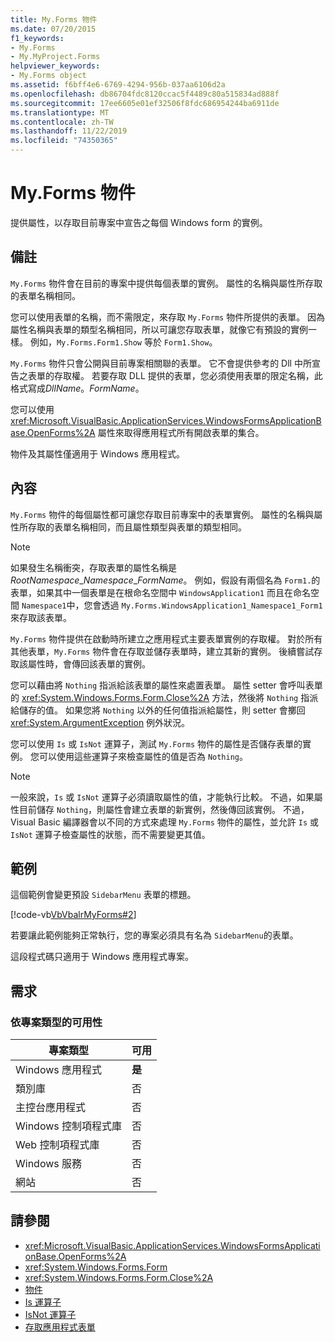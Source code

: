 ```yaml
---
title: My.Forms 物件
ms.date: 07/20/2015
f1_keywords:
- My.Forms
- My.MyProject.Forms
helpviewer_keywords:
- My.Forms object
ms.assetid: f6bff4e6-6769-4294-956b-037aa6106d2a
ms.openlocfilehash: db86704fdc8120ccac5f4489c80a515834ad888f
ms.sourcegitcommit: 17ee6605e01ef32506f8fdc686954244ba6911de
ms.translationtype: MT
ms.contentlocale: zh-TW
ms.lasthandoff: 11/22/2019
ms.locfileid: "74350365"
---
```

# <a name="myforms-object"></a>My.Forms 物件

提供屬性，以存取目前專案中宣告之每個 Windows form 的實例。

## <a name="remarks"></a>備註

`My.Forms` 物件會在目前的專案中提供每個表單的實例。 屬性的名稱與屬性所存取的表單名稱相同。

您可以使用表單的名稱，而不需限定，來存取 `My.Forms` 物件所提供的表單。 因為屬性名稱與表單的類型名稱相同，所以可讓您存取表單，就像它有預設的實例一樣。 例如，`My.Forms.Form1.Show` 等於 `Form1.Show`。

`My.Forms` 物件只會公開與目前專案相關聯的表單。 它不會提供參考的 Dll 中所宣告之表單的存取權。 若要存取 DLL 提供的表單，您必須使用表單的限定名稱，此格式寫成*DllName*。*FormName*。

您可以使用 <xref:Microsoft.VisualBasic.ApplicationServices.WindowsFormsApplicationBase.OpenForms%2A> 屬性來取得應用程式所有開啟表單的集合。

物件及其屬性僅適用于 Windows 應用程式。

## <a name="properties"></a>內容

`My.Forms` 物件的每個屬性都可讓您存取目前專案中的表單實例。 屬性的名稱與屬性所存取的表單名稱相同，而且屬性類型與表單的類型相同。

> [!NOTE]
> 如果發生名稱衝突，存取表單的屬性名稱是*RootNamespace*_*Namespace*\_*FormName*。 例如，假設有兩個名為 `Form1.`的表單，如果其中一個表單是在根命名空間中 `WindowsApplication1` 而且在命名空間 `Namespace1`中，您會透過 `My.Forms.WindowsApplication1_Namespace1_Form1`來存取該表單。

`My.Forms` 物件提供在啟動時所建立之應用程式主要表單實例的存取權。 對於所有其他表單，`My.Forms` 物件會在存取並儲存表單時，建立其新的實例。 後續嘗試存取該屬性時，會傳回該表單的實例。

您可以藉由將 `Nothing` 指派給該表單的屬性來處置表單。 屬性 setter 會呼叫表單的 <xref:System.Windows.Forms.Form.Close%2A> 方法，然後將 `Nothing` 指派給儲存的值。 如果您將 `Nothing` 以外的任何值指派給屬性，則 setter 會擲回 <xref:System.ArgumentException> 例外狀況。

您可以使用 `Is` 或 `IsNot` 運算子，測試 `My.Forms` 物件的屬性是否儲存表單的實例。 您可以使用這些運算子來檢查屬性的值是否為 `Nothing`。

> [!NOTE]
> 一般來說，`Is` 或 `IsNot` 運算子必須讀取屬性的值，才能執行比較。 不過，如果屬性目前儲存 `Nothing`，則屬性會建立表單的新實例，然後傳回該實例。 不過，Visual Basic 編譯器會以不同的方式來處理 `My.Forms` 物件的屬性，並允許 `Is` 或 `IsNot` 運算子檢查屬性的狀態，而不需要變更其值。

## <a name="example"></a>範例

這個範例會變更預設 `SidebarMenu` 表單的標題。

[!code-vb[VbVbalrMyForms#2](~/samples/snippets/visualbasic/VS_Snippets_VBCSharp/VbVbalrMyForms/VB/Class1.vb#2)]

若要讓此範例能夠正常執行，您的專案必須具有名為 `SidebarMenu`的表單。

這段程式碼只適用于 Windows 應用程式專案。

## <a name="requirements"></a>需求

### <a name="availability-by-project-type"></a>依專案類型的可用性

|專案類型|可用|
|---|---|
|Windows 應用程式|**是**|
|類別庫|否|
|主控台應用程式|否|
|Windows 控制項程式庫|否|
|Web 控制項程式庫|否|
|Windows 服務|否|
|網站|否|

## <a name="see-also"></a>請參閱

- <xref:Microsoft.VisualBasic.ApplicationServices.WindowsFormsApplicationBase.OpenForms%2A>
- <xref:System.Windows.Forms.Form>
- <xref:System.Windows.Forms.Form.Close%2A>
- [物件](../../../visual-basic/language-reference/objects/index.md)
- [Is 運算子](../../../visual-basic/language-reference/operators/is-operator.md)
- [IsNot 運算子](../../../visual-basic/language-reference/operators/isnot-operator.md)
- [存取應用程式表單](../../../visual-basic/developing-apps/programming/accessing-application-forms.md)
